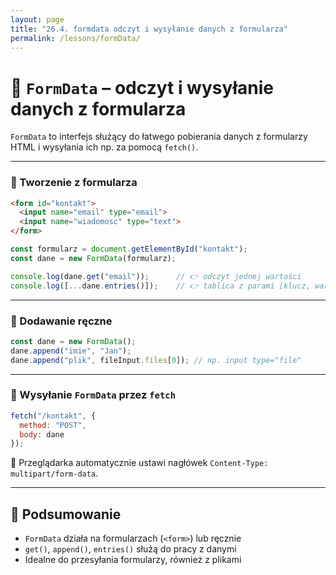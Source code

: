 ```yaml
---
layout: page
title: "26.4. formdata odczyt i wysyłanie danych z formularza"
permalink: /lessons/formData/
---
```


# 📝 `FormData` – odczyt i wysyłanie danych z formularza

`FormData` to interfejs służący do łatwego pobierania danych z formularzy HTML i wysyłania ich np. za pomocą `fetch()`.

---

### 🔹 Tworzenie z formularza

```html
<form id="kontakt">
  <input name="email" type="email">
  <input name="wiadomosc" type="text">
</form>
```

```js
const formularz = document.getElementById("kontakt");
const dane = new FormData(formularz);

console.log(dane.get("email"));      // 👉 odczyt jednej wartości
console.log([...dane.entries()]);    // 👉 tablica z parami [klucz, wartość]
```

---

### 🔹 Dodawanie ręczne

```js
const dane = new FormData();
dane.append("imie", "Jan");
dane.append("plik", fileInput.files[0]); // np. input type="file"
```

---

### 🔹 Wysyłanie `FormData` przez `fetch`

```js
fetch("/kontakt", {
  method: "POST",
  body: dane
});
```

📌 Przeglądarka automatycznie ustawi nagłówek `Content-Type: multipart/form-data`.

---

## 🧠 Podsumowanie

- `FormData` działa na formularzach (`<form>`) lub ręcznie
- `get()`, `append()`, `entries()` służą do pracy z danymi
- Idealne do przesyłania formularzy, również z plikami

